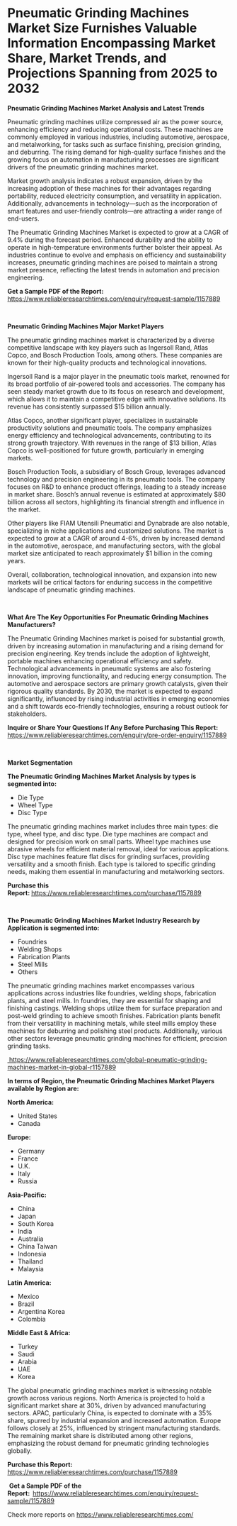 <p><h1>Pneumatic Grinding Machines Market Size Furnishes Valuable Information Encompassing Market Share, Market Trends, and Projections Spanning from 2025 to 2032</h1></p><p><strong>Pneumatic Grinding Machines Market Analysis and Latest Trends</strong></p>
<p><p>Pneumatic grinding machines utilize compressed air as the power source, enhancing efficiency and reducing operational costs. These machines are commonly employed in various industries, including automotive, aerospace, and metalworking, for tasks such as surface finishing, precision grinding, and deburring. The rising demand for high-quality surface finishes and the growing focus on automation in manufacturing processes are significant drivers of the pneumatic grinding machines market.</p><p>Market growth analysis indicates a robust expansion, driven by the increasing adoption of these machines for their advantages regarding portability, reduced electricity consumption, and versatility in application. Additionally, advancements in technology—such as the incorporation of smart features and user-friendly controls—are attracting a wider range of end-users.</p><p>The Pneumatic Grinding Machines Market is expected to grow at a CAGR of 9.4% during the forecast period. Enhanced durability and the ability to operate in high-temperature environments further bolster their appeal. As industries continue to evolve and emphasis on efficiency and sustainability increases, pneumatic grinding machines are poised to maintain a strong market presence, reflecting the latest trends in automation and precision engineering.</p></p>
<p><strong>Get a Sample PDF of the Report:&nbsp;</strong> <a href="https://www.reliableresearchtimes.com/enquiry/request-sample/1157889?utm_campaign=2193&utm_medium=2&utm_source=Github&utm_content=ia&utm_term=05032025&utm_id=pneumatic-grinding-machines">https://www.reliableresearchtimes.com/enquiry/request-sample/1157889</a></p>
<p>&nbsp;</p>
<p><strong>Pneumatic Grinding Machines Major Market Players</strong></p>
<p><p>The pneumatic grinding machines market is characterized by a diverse competitive landscape with key players such as Ingersoll Rand, Atlas Copco, and Bosch Production Tools, among others. These companies are known for their high-quality products and technological innovations.</p><p>Ingersoll Rand is a major player in the pneumatic tools market, renowned for its broad portfolio of air-powered tools and accessories. The company has seen steady market growth due to its focus on research and development, which allows it to maintain a competitive edge with innovative solutions. Its revenue has consistently surpassed $15 billion annually.</p><p>Atlas Copco, another significant player, specializes in sustainable productivity solutions and pneumatic tools. The company emphasizes energy efficiency and technological advancements, contributing to its strong growth trajectory. With revenues in the range of $13 billion, Atlas Copco is well-positioned for future growth, particularly in emerging markets.</p><p>Bosch Production Tools, a subsidiary of Bosch Group, leverages advanced technology and precision engineering in its pneumatic tools. The company focuses on R&D to enhance product offerings, leading to a steady increase in market share. Bosch’s annual revenue is estimated at approximately $80 billion across all sectors, highlighting its financial strength and influence in the market.</p><p>Other players like FIAM Utensili Pneumatici and Dynabrade are also notable, specializing in niche applications and customized solutions. The market is expected to grow at a CAGR of around 4-6%, driven by increased demand in the automotive, aerospace, and manufacturing sectors, with the global market size anticipated to reach approximately $1 billion in the coming years. </p><p>Overall, collaboration, technological innovation, and expansion into new markets will be critical factors for enduring success in the competitive landscape of pneumatic grinding machines.</p></p>
<p>&nbsp;</p>
<p><strong>What Are The Key Opportunities For Pneumatic Grinding Machines Manufacturers?</strong></p>
<p><p>The Pneumatic Grinding Machines market is poised for substantial growth, driven by increasing automation in manufacturing and a rising demand for precision engineering. Key trends include the adoption of lightweight, portable machines enhancing operational efficiency and safety. Technological advancements in pneumatic systems are also fostering innovation, improving functionality, and reducing energy consumption. The automotive and aerospace sectors are primary growth catalysts, given their rigorous quality standards. By 2030, the market is expected to expand significantly, influenced by rising industrial activities in emerging economies and a shift towards eco-friendly technologies, ensuring a robust outlook for stakeholders.</p></p>
<p><strong>Inquire or Share Your Questions If Any Before Purchasing This Report:</strong> <a href="https://www.reliableresearchtimes.com/enquiry/pre-order-enquiry/1157889?utm_campaign=2193&utm_medium=2&utm_source=Github&utm_content=ia&utm_term=05032025&utm_id=pneumatic-grinding-machines">https://www.reliableresearchtimes.com/enquiry/pre-order-enquiry/1157889</a></p>
<p>&nbsp;</p>
<p><strong>Market Segmentation</strong></p>
<p><strong>The Pneumatic Grinding Machines Market Analysis by types is segmented into:</strong></p>
<p><ul><li>Die Type</li><li>Wheel Type</li><li>Disc Type</li></ul></p>
<p><p>The pneumatic grinding machines market includes three main types: die type, wheel type, and disc type. Die type machines are compact and designed for precision work on small parts. Wheel type machines use abrasive wheels for efficient material removal, ideal for various applications. Disc type machines feature flat discs for grinding surfaces, providing versatility and a smooth finish. Each type is tailored to specific grinding needs, making them essential in manufacturing and metalworking sectors.</p></p>
<p><strong>Purchase this Report:&nbsp;</strong><a href="https://www.reliableresearchtimes.com/purchase/1157889?utm_campaign=2193&utm_medium=2&utm_source=Github&utm_content=ia&utm_term=05032025&utm_id=pneumatic-grinding-machines">https://www.reliableresearchtimes.com/purchase/1157889</a></p>
<p>&nbsp;</p>
<p><strong>The Pneumatic Grinding Machines Market Industry Research by Application is segmented into:</strong></p>
<p><ul><li>Foundries</li><li>Welding Shops</li><li>Fabrication Plants</li><li>Steel Mills</li><li>Others</li></ul></p>
<p><p>The pneumatic grinding machines market encompasses various applications across industries like foundries, welding shops, fabrication plants, and steel mills. In foundries, they are essential for shaping and finishing castings. Welding shops utilize them for surface preparation and post-weld grinding to achieve smooth finishes. Fabrication plants benefit from their versatility in machining metals, while steel mills employ these machines for deburring and polishing steel products. Additionally, various other sectors leverage pneumatic grinding machines for efficient, precision grinding tasks.</p></p>
<p><a href="https://www.reliableresearchtimes.com/global-pneumatic-grinding-machines-market-in-global-r1157889?utm_campaign=2193&utm_medium=2&utm_source=Github&utm_content=ia&utm_term=05032025&utm_id=pneumatic-grinding-machines">&nbsp;https://www.reliableresearchtimes.com/global-pneumatic-grinding-machines-market-in-global-r1157889</a></p>
<p><strong>In terms of Region, the Pneumatic Grinding Machines Market Players available by Region are:</strong></p>
<p>
    <p> <strong> North America: </strong>
        <ul>
            <li>United States</li>
            <li>Canada</li>
        </ul>
        </p> 
    <p> <strong> Europe: </strong>
        <ul>
            <li>Germany</li>
            <li>France</li>
            <li>U.K.</li>
            <li>Italy</li>
            <li>Russia</li>
        </ul>
        </p> 
    <p> <strong> Asia-Pacific: </strong>
        <ul>
            <li>China</li>
            <li>Japan</li>
            <li>South Korea</li>
            <li>India</li>
            <li>Australia</li>
            <li>China Taiwan</li>
            <li>Indonesia</li>
            <li>Thailand</li>
            <li>Malaysia</li>
        </ul>
        </p> 
    <p> <strong> Latin America: </strong>
        <ul>
            <li>Mexico</li>
            <li>Brazil</li>
            <li>Argentina Korea</li>
            <li>Colombia</li>
        </ul>
        </p> 
    <p> <strong> Middle East & Africa: </strong>
        <ul>
            <li>Turkey</li>
            <li>Saudi</li>
            <li>Arabia</li>
            <li>UAE</li>
            <li>Korea</li>
        </ul>
    </p>
    </p>
<p><p>The global pneumatic grinding machines market is witnessing notable growth across various regions. North America is projected to hold a significant market share at 30%, driven by advanced manufacturing sectors. APAC, particularly China, is expected to dominate with a 35% share, spurred by industrial expansion and increased automation. Europe follows closely at 25%, influenced by stringent manufacturing standards. The remaining market share is distributed among other regions, emphasizing the robust demand for pneumatic grinding technologies globally.</p></p>
<p><strong>Purchase this Report: </strong><a href="https://www.reliableresearchtimes.com/purchase/1157889?utm_campaign=2193&utm_medium=2&utm_source=Github&utm_content=ia&utm_term=05032025&utm_id=pneumatic-grinding-machines">https://www.reliableresearchtimes.com/purchase/1157889</a></p>
<p>&nbsp;<strong>Get a Sample PDF of the Report:&nbsp;&nbsp;</strong><a href="https://www.reliableresearchtimes.com/enquiry/request-sample/1157889?utm_campaign=2193&utm_medium=2&utm_source=Github&utm_content=ia&utm_term=05032025&utm_id=pneumatic-grinding-machines">https://www.reliableresearchtimes.com/enquiry/request-sample/1157889</a></p>
<p><strong></strong></p>
<p>Check more reports on <a href="https://www.reliableresearchtimes.com/?utm_campaign=2193&utm_medium=2&utm_source=Github&utm_content=ia&utm_term=05032025&utm_id=pneumatic-grinding-machines">https://www.reliableresearchtimes.com/</a></p>